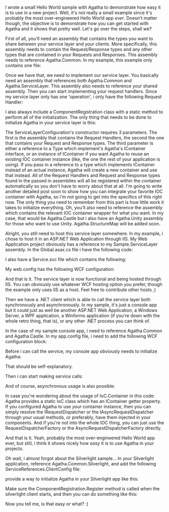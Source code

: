 I wrote a small Hello World sample with Agatha to demonstrate how easy it is to use in a new project.  Well, it's not really a small example since it's probably the most over-engineered Hello World app <em>ever</em>.  Doesn't matter though, the objective is to demonstrate how you can get started with Agatha and it shows that pretty well.  Let's go over the steps, shall we?

First of all, you'll need an assembly that contains the types you want to share between your service layer and your clients.  More specifically, this assembly needs to contain the Request/Response types and any other types that are contained in your Requests and Responses.  This assembly needs to reference Agatha.Common.  In my example, this example only contains one file:

<script src="https://gist.github.com/3685289.js?file=s1.cs"></script>

Once we have that, we need to implement our service layer.  You basically need an assembly that references both Agatha.Common and Agatha.ServiceLayer.  This assembly also needs to reference your shared assembly.  Then you can start implementing your request handlers.  Since my service layer only has one 'operation', i only have the following Request Handler:

<script src="https://gist.github.com/3685289.js?file=s2.cs"></script>

I also always include a ComponentRegistration class with a static method to perform all of the initialization.  The only thing that needs to be done to initialize Agatha in your service layer is this:

<script src="https://gist.github.com/3685289.js?file=s3.cs"></script>

The ServiceLayerConfiguration's constructor requires 3 parameters.  The first is the assembly that contains the Request Handlers, the second the one that contains your Request and Response types.  The third parameter is either a reference to a Type which implement's Agatha's IContainer interface, or an instance of IContainer if you want Agatha to reuse an existing IOC container instance (like, the one the rest of your application is using).  If you pass in a reference to a type which implements IContainer instead of an actual instance, Agatha will create a new container and use that instead.  All of the Request Handlers and Request and Response types found in the passed in assemblies will all be registered within the container automatically so you don't have to worry about that at all.  I'm going to write another detailed post soon to show how you can integrate your favorite IOC container with Agatha, so i'm not going to get into the specifics of this right now.  The only thing you need to remember from this part is how little work it takes to initialize everything.  Oh, you'll also need to reference the assembly which contains the relevant IOC container wrapper for what you want.  In my case, that would be Agatha.Castle but i also have an Agatha.Unity assembly for those who want to use Unity.  Agatha.StructureMap will be added soon.

Alright, you still need to host this service layer somewhere.  In my example, i chose to host it in an ASP.NET Web Application through IIS.  My Web Application project obviously has a reference to my Sample.ServiceLayer assembly.  In the Global.asax.cs file i have the following code:

<script src="https://gist.github.com/3685289.js?file=s4.cs"></script>

I also have a Service.svc file which contains the following:

<script src="https://gist.github.com/3685289.js?file=s5.xml"></script>

My web.config has the following WCF configuration:

<script src="https://gist.github.com/3685289.js?file=s6.xml"></script>

And that is it.  The service layer is now functional and being hosted through IIS.  You can obviously use whatever WCF hosting option you prefer, though the example only uses IIS as a host.  Feel free to contribute other hosts ;)

Then we have a .NET client which is able to call the service layer both synchronously and asynchronously.  In my sample, it's just a console app but it could just as well be another ASP.NET Web Application, a Windows Server, a WPF application, a Winforms application (if you're down with the whole retro thing, that is), or any other .NET process you can think of.

In the case of my sample console app, i need to reference Agatha.Common and Agatha.Castle.  In my app.config file, i need to add the following WCF configuration block:

<script src="https://gist.github.com/3685289.js?file=s7.xml"></script>

Before i can call the service, my console app obviously needs to initialize Agatha:

<script src="https://gist.github.com/3685289.js?file=s8.cs"></script>

That should be self-explanatory.

Then i can start making service calls:

<script src="https://gist.github.com/3685289.js?file=s9.cs"></script>

And of course, asynchronous usage is also possible:

<script src="https://gist.github.com/3685302.js?file=s1.cs"></script>

In case you're wondering about the usage of IoC.Container in this code: Agatha provides a static IoC class which has an IContainer getter property.  If you configured Agatha to use <em>your</em> container instance, then you can simply resolve the IRequestDispatcher or the IAsyncRequestDispatcher through your usual methods, or preferably, have them injected in your components.  And if you're not into the whole IOC thing, you can just use the RequestDispatcherFactory or the AsyncRequestDispatcherFactory directly.

And that is it.  Yeah, probably the most over-engineered Hello World app ever, but still, i think it shows nicely how <em>easy</em> it is to use Agatha in your projects.

Oh wait, i almost forgot about the Silverlight sample... In your Silverlight application, reference Agatha.Common.Silverlight, and add the following ServiceReferences.ClientConfig file:

<script src="https://gist.github.com/3685302.js?file=s2.xml"></script>

provide a way to initialize Agatha in your Silverlight app like this:

<script src="https://gist.github.com/3685302.js?file=s3.cs"></script>

Make sure the ComponentRegistration.Register method is called when the silverlight client starts, and then you can do something like this:

<script src="https://gist.github.com/3685302.js?file=s4.cs"></script>

Now you tell me, is that easy or what? :)
